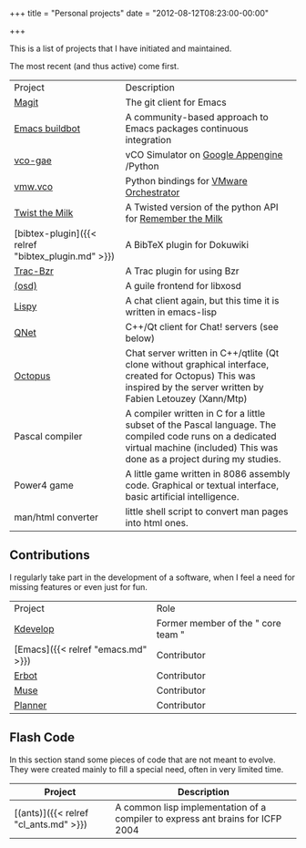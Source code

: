 +++
title = "Personal projects"
date = "2012-08-12T08:23:00-00:00"

+++

This is a list of projects that I have initiated and maintained.

The most recent (and thus active) come first.

|     |     |
| --- | --- |
|  Project  |  Description  |
| [Magit](http://magit.github.com/magit/) | The git client for Emacs |
| [Emacs buildbot](http://dev.hodique.info/buildbot/) | A community-based approach to Emacs packages continuous integration |
| [vco-gae](https://github.com/sigma/vco-gae/tree) | vCO Simulator on  [Google Appengine](http://code.google.com/appengine/) /Python |
| [vmw.vco](https://github.com/sigma/vmw.vco/tree) | Python bindings for  [VMware Orchestrator](http://www.vmware.com/support/pubs/orchestrator_pubs.html) |
| [Twist the Milk](https://github.com/sigma/twistthemilk) | A Twisted version of the python  API  for  [Remember the Milk](http://www.rememberthemilk.com/) |
| [bibtex-plugin]({{< relref "bibtex_plugin.md" >}}) | A BibTeX plugin for Dokuwiki |
| [Trac-Bzr](http://launchpad.net/products/trac-bzr) | A Trac plugin for using Bzr |
| [(osd)](https://github.com/sigma/lisposd/tree) | A guile frontend for libxosd  |
| [Lispy](https://github.com/sigma/lispy/tree) | A chat client again, but this time it is written in emacs-lisp  |
| [QNet](http://savannah.nongnu.org/projects/qnet) | C++/Qt client for <Mtp> Chat! servers (see below)  |
| [Octopus](https://github.com/sigma/octopus/tree) | Chat server written in C++/qtlite (Qt clone without graphical interface, created for Octopus) This was inspired by the server written by Fabien Letouzey (Xann/Mtp)  |
| Pascal compiler  | A compiler written in C for a little subset of the Pascal language. The compiled code runs on a dedicated virtual machine (included) This was done as a project during my studies.  |
| Power4 game  | A little game written in 8086 assembly code. Graphical or textual interface, basic artificial intelligence.  |
| man/html converter  | little shell script to convert man pages into html ones.  |


## Contributions

I regularly take part in the development of a software, when I feel a need for missing features or even just for fun.

|     |     |
| --- | --- |
|  Project  |  Role  |
| [Kdevelop](http://www.kdevelop.org) | Former member of the   " core team " |
| [Emacs]({{< relref "emacs.md" >}}) | Contributor  |
| [Erbot](http://savannah.nongnu.org/projects/erbot) | Contributor  |
| [Muse](http://emacswiki.org/cgi-bin/wiki/MuseMode) | Contributor |
| [Planner](http://emacswiki.org/cgi-bin/wiki/PlannerMode) | Contributor |


## Flash Code

In this section stand some pieces of code that are not meant to evolve. They were created mainly to fill a special need, often in very limited time.

|  Project                              |  Description                                                                   |
| ------------------------------------- | ------------------------------------------------------------------------------ |
| [(ants)]({{< relref "cl_ants.md" >}}) | A common lisp implementation of a compiler to express ant brains for ICFP 2004 |
